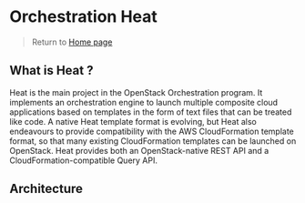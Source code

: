 # Orchestration Heat

> Return to [Home page](../README.md "Home page")

## What is Heat ?
Heat is the main project in the OpenStack Orchestration program. It implements an orchestration engine to launch multiple composite cloud applications based on templates in the form of text files that can be treated like code. A native Heat template format is evolving, but Heat also endeavours to provide compatibility with the AWS CloudFormation template format, so that many existing CloudFormation templates can be launched on OpenStack. Heat provides both an OpenStack-native REST API and a CloudFormation-compatible Query API.

## Architecture
